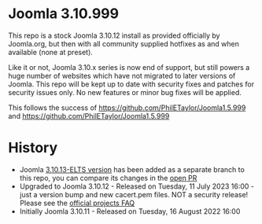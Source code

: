 Joomla 3.10.999
=============

This repo is a stock Joomla 3.10.12 install as provided officially by Joomla.org, but then with all community supplied hotfixes as and when available (none at preset).

Like it or not, Joomla 3.10.x series is now end of support, but still powers a huge number of websites which have not migrated to later versions of Joomla. This repo will be kept up to date with security fixes and patches for security issues only. No new features or minor bug fixes will be applied.

This follows the success of https://github.com/PhilETaylor/Joomla1.5.999 and https://github.com/PhilETaylor/Joomla1.5.999

History
=============
 - Joomla [3.10.13-ELTS version](https://github.com/PhilETaylor/Joomla3.10.999/tree/3.10.13-elts) has been added as a separate branch to this repo, you can compare its changes in the [open PR ](https://github.com/PhilETaylor/Joomla3.10.999/pull/2)
 - Upgraded to Joomla 3.10.12 - Released on Tuesday, 11 July 2023 16:00 - just a version bump and new cacert.pem files. NOT a security release! Please see the [official projects FAQ](https://docs.joomla.org/Special:MyLanguage/J3.x:Joomla_3.10.12_Release_FAQ)
 - Initially Joomla 3.10.11 - Released on Tuesday, 16 August 2022 16:00
